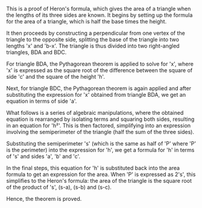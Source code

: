 This is a proof of Heron's formula, which gives the area of a triangle when the lengths of its three sides are known. It begins by setting up the formula for the area of a triangle, which is half the base times the height. 

It then proceeds by constructing a perpendicular from one vertex of the triangle to the opposite side, splitting the base of the triangle into two lengths 'x' and 'b-x'. The triangle is thus divided into two right-angled triangles, BDA and BDC.

For triangle BDA, the Pythagorean theorem is applied to solve for 'x', where 'x' is expressed as the square root of the difference between the square of side 'c' and the square of the height 'h'. 

Next, for triangle BDC, the Pythagorean theorem is again applied and after substituting the expression for 'x' obtained from triangle BDA, we get an equation in terms of side 'a'.

What follows is a series of algebraic manipulations, where the obtained equation is rearranged by isolating terms and squaring both sides, resulting in an equation for 'h²'. This is then factored, simplifying into an expression involving the semiperimeter of the triangle (half the sum of the three sides).

Substituting the semiperimeter 's' (which is the same as half of 'P' where 'P' is the perimeter) into the expression for 'h', we get a formula for 'h' in terms of 's' and sides 'a', 'b' and 'c'. 

In the final steps, this equation for 'h' is substituted back into the area formula to get an expression for the area. When 'P' is expressed as 2's', this simplifies to the Heron's formula: the area of the triangle is the square root of the product of 's', (s-a), (s-b) and (s-c).

Hence, the theorem is proved.